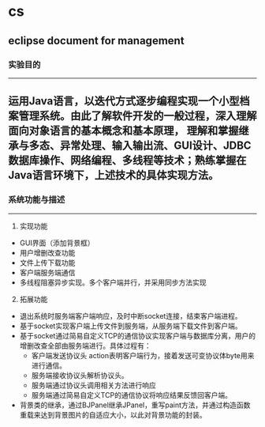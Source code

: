 # cs
eclipse document for management
------
### 实验目的
------
运用Java语言，以迭代方式逐步编程实现一个小型档案管理系统。由此了解软件开发的一般过程，深入理解面向对象语言的基本概念和基本原理，
理解和掌握继承与多态、异常处理、输入输出流、GUI设计、JDBC数据库操作、网络编程、多线程等技术；熟练掌握在Java语言环境下，上述技术的具体实现方法。
------
### 系统功能与描述
-----
1. 实现功能
 *	GUI界面（添加背景框）
 * 用户增删改查功能
 * 	文件上传下载功能
 *	客户端服务端通信
 *	多线程阻塞异步实现。多个客户端并行，并采用同步方法实现
2. 拓展功能
 *	退出系统时服务端客户端响应，及时中断socket连接，结束客户端进程。
 *	基于socket实现客户端上传文件到服务端，从服务端下载文件到客户端。
 *	基于socket通过简易自定义TCP的通信协议实现客户端与数据库分离，用户的增删改查全部由服务端进行。具体过程有：
    * 客户端发送协议头 action表明客户端行为，接着发送可变协议体byte用来进行通信。
    * 服务端接收协议头解析协议头。
    *  服务端通过协议头调用相关方法进行响应
    * 服务端通过简易自定义TCP的通信协议将响应结果反馈回客户端。
 *	背景类的继承，通过BJPanel继承JPanel，重写paint方法，并通过构造函数重载来达到背景图片的自适应大小，以此对背景功能的封装。

